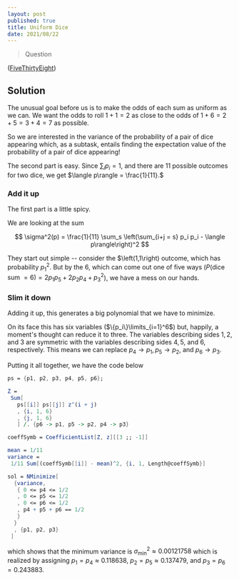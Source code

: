 ```yaml
---
layout: post
published: true
title: Uniform Dice
date: 2021/08/22
---
```


>Question

<!--more-->

([FiveThirtyEight](URL))

## Solution

The unusual goal before us is to make the odds of each sum as uniform as we can. We want the odds to roll $1+1=2$ as close to the odds of $1+6=2+5=3+4=7$ as possible. 

So we are interested in the variance of the probability of a pair of dice appearing which, as a subtask, entails finding the expectation value of the probability of a pair of dice appearing!

The second part is easy. Since $\sum_i p_i = 1,$ and there are $11$ possible outcomes for two dice, we get $\langle p\rangle = \frac{1}{11}.$ 

### Add it up

The first part is a little spicy. 

We are looking at the sum 

$$
\sigma^2(p) = \frac{1}{11} \sum_s \left(\sum_{i+j = s} p_i p_i - \langle p\rangle\right)^2
$$

They start out simple -- consider the $\left(1,1\right) outcome, which has probability $p_1^2.$ But by the $6$, which can come out one of five ways ($P(\text{dice sum}\ = 6) = 2p_1p_5 + 2p_2p_4 + p_3^2$), we have a mess on our hands.

### Slim it down

Adding it up, this generates a big polynomial that we have to minimize. 

On its face this has six variables ($\{p_i\}\limits_{i=1}^6$) but, happily, a moment's thought can reduce it to three. The variables describing sides $1, 2,$ and $3$ are symmetric with the variables describing sides $4, 5,$ and $6,$ respectively. This means we can replace $p_4\rightarrow p_1, p_5\rightarrow p_2,$ and $p_6\rightarrow p_3.$ 

Putting it all together, we have the code below

```mathematica
ps = {p1, p2, p3, p4, p5, p6};

Z =
 Sum[
   ps[[i]] ps[[j]] z^(i + j)
   , {i, 1, 6}
   , {j, 1, 6}
   ] /. {p6 -> p1, p5 -> p2, p4 -> p3}

coeffSymb = CoefficientList[Z, z][[3 ;; -1]]

mean = 1/11
variance =
 1/11 Sum[(coeffSymb[[i]] - mean)^2, {i, 1, Length@coeffSymb}]

sol = NMinimize[
  {variance,
   { 0 <= p4 <= 1/2
   , 0 <= p5 <= 1/2
   , 0 <= p6 <= 1/2
   , p4 + p5 + p6 == 1/2
   }
  }
  , {p1, p2, p3}
 ]
```

which shows that the minimum variance is $\sigma^2_\text{min}\approx 0.00121758$ which is realized by assigning $p_1=p_4\approx 0.118638,$ $p_2=p_5\approx 0.137479,$ and $p_3=p_6=0.243883.$


<br>
